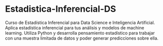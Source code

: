# Estadistica-Inferencial-DS
Curso de Estadística Inferencial para Data Science e Inteligencia Artificial. Aplica estadística inferencial para tus análisis y modelos de machine learning. Utiliza Python y desarrolla pensamiento estadístico para trabajar con una muestra limitada de datos y poder generar predicciones sobre ella. 

